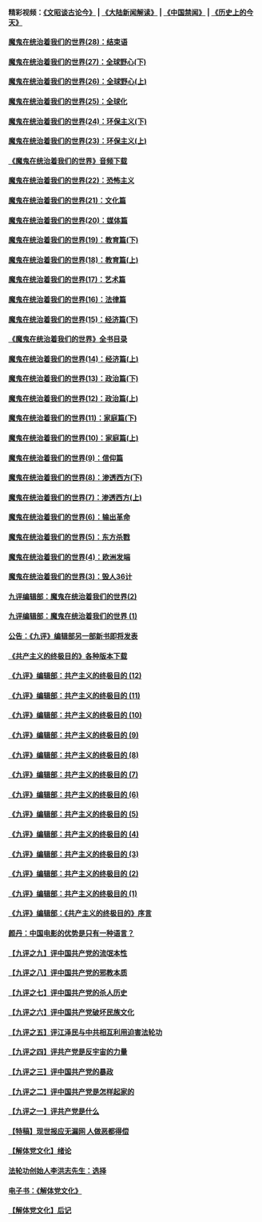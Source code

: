 #### 精彩视频：[《文昭谈古论今》](https://github.com/gfw-breaker/wenzhao/blob/master/README.md?t=01260030) | [《大陆新闻解读》](https://github.com/gfw-breaker/ntdtv-comedy/blob/master/README.md?t=01260030) | [《中国禁闻》](https://github.com/gfw-breaker/ntdtv-news/blob/master/README.md?t=01260030) | [《历史上的今天》](https://github.com/gfw-breaker/today-in-history/blob/master/README.md?t=01260030) 

#### [魔鬼在统治着我们的世界(28)：结束语](../pages/nsc422/n10936246.md?t=01260030) 

#### [魔鬼在统治着我们的世界(27)：全球野心(下)](../pages/nsc422/n10928319.md?t=01260030) 

#### [魔鬼在统治着我们的世界(26)：全球野心(上)](../pages/nsc422/n10900318.md?t=01260030) 

#### [魔鬼在统治着我们的世界(25)：全球化](../pages/nsc422/n10788205.md?t=01260030) 

#### [魔鬼在统治着我们的世界(24)：环保主义(下)](../pages/nsc422/n10695307.md?t=01260030) 

#### [魔鬼在统治着我们的世界(23)：环保主义(上)](../pages/nsc422/n10688613.md?t=01260030) 

#### [《魔鬼在统治着我们的世界》音频下载](../pages/nsc422/n10635553.md?t=01260030) 

#### [魔鬼在统治着我们的世界(22)：恐怖主义](../pages/nsc422/n10614727.md?t=01260030) 

#### [魔鬼在统治着我们的世界(21)：文化篇](../pages/nsc422/n10597706.md?t=01260030) 

#### [魔鬼在统治着我们的世界(20)：媒体篇](../pages/nsc422/n10586579.md?t=01260030) 

#### [魔鬼在统治着我们的世界(19)：教育篇(下)](../pages/nsc422/n10564808.md?t=01260030) 

#### [魔鬼在统治着我们的世界(18)：教育篇(上)](../pages/nsc422/n10526970.md?t=01260030) 

#### [魔鬼在统治着我们的世界(17)：艺术篇](../pages/nsc422/n10499093.md?t=01260030) 

#### [魔鬼在统治着我们的世界(16)：法律篇](../pages/nsc422/n10485969.md?t=01260030) 

#### [魔鬼在统治着我们的世界(15)：经济篇(下)](../pages/nsc422/n10469975.md?t=01260030) 

#### [《魔鬼在统治着我们的世界》全书目录](../pages/nsc422/n10464261.md?t=01260030) 

#### [魔鬼在统治着我们的世界(14)：经济篇(上)](../pages/nsc422/n10457370.md?t=01260030) 

#### [魔鬼在统治着我们的世界(13)：政治篇(下)](../pages/nsc422/n10448270.md?t=01260030) 

#### [魔鬼在统治着我们的世界(12)：政治篇(上)](../pages/nsc422/n10444576.md?t=01260030) 

#### [魔鬼在统治着我们的世界(11)：家庭篇(下)](../pages/nsc422/n10440961.md?t=01260030) 

#### [魔鬼在统治着我们的世界(10)：家庭篇(上)](../pages/nsc422/n10435448.md?t=01260030) 

#### [魔鬼在统治着我们的世界(9)：信仰篇](../pages/nsc422/n10432159.md?t=01260030) 

#### [魔鬼在统治着我们的世界(8)：渗透西方(下)](../pages/nsc422/n10429603.md?t=01260030) 

#### [魔鬼在统治着我们的世界(7)：渗透西方(上)](../pages/nsc422/n10426013.md?t=01260030) 

#### [魔鬼在统治着我们的世界(6)：输出革命](../pages/nsc422/n10421536.md?t=01260030) 

#### [魔鬼在统治着我们的世界(5)：东方杀戮](../pages/nsc422/n10417707.md?t=01260030) 

#### [魔鬼在统治着我们的世界(4)：欧洲发端](../pages/nsc422/n10414890.md?t=01260030) 

#### [魔鬼在统治着我们的世界(3)：毁人36计](../pages/nsc422/n10411583.md?t=01260030) 

#### [九评编辑部：魔鬼在统治着我们的世界(2)](../pages/nsc422/n10410036.md?t=01260030) 

#### [九评编辑部：魔鬼在统治着我们的世界 (1)](../pages/nsc422/n10406825.md?t=01260030) 

#### [公告：《九评》编辑部另一部新书即将发表](../pages/nsc422/n10405104.md?t=01260030) 

#### [《共产主义的终极目的》各种版本下载](../pages/nsc422/n10022138.md?t=01260030) 

#### [《九评》编辑部：共产主义的终极目的 (12)](../pages/nsc422/n9933272.md?t=01260030) 

#### [《九评》编辑部：共产主义的终极目的 (11)](../pages/nsc422/n9924973.md?t=01260030) 

#### [《九评》编辑部：共产主义的终极目的 (10)](../pages/nsc422/n9920883.md?t=01260030) 

#### [《九评》编辑部：共产主义的终极目的 (9)](../pages/nsc422/n9916363.md?t=01260030) 

#### [《九评》编辑部：共产主义的终极目的 (8)](../pages/nsc422/n9912488.md?t=01260030) 

#### [《九评》编辑部：共产主义的终极目的 (7)](../pages/nsc422/n9901176.md?t=01260030) 

#### [《九评》编辑部：共产主义的终极目的 (6)](../pages/nsc422/n9899359.md?t=01260030) 

#### [《九评》编辑部：共产主义的终极目的 (5)](../pages/nsc422/n9893174.md?t=01260030) 

#### [《九评》编辑部：共产主义的终极目的 (4)](../pages/nsc422/n9891246.md?t=01260030) 

#### [《九评》编辑部：共产主义的终极目的 (3)](../pages/nsc422/n9879879.md?t=01260030) 

#### [《九评》编辑部：共产主义的终极目的 (2)](../pages/nsc422/n9876205.md?t=01260030) 

#### [《九评》编辑部：共产主义的终极目的 (1)](../pages/nsc422/n9865857.md?t=01260030) 

#### [《九评》编辑部：《共产主义的终极目的》序言](../pages/nsc422/n9862666.md?t=01260030) 

#### [颜丹：中国电影的优势是只有一种语言？](../pages/nsc422/n9583062.md?t=01260030) 

#### [【九评之九】评中国共产党的流氓本性](../pages/nsc422/n737542.md?t=01260030) 

#### [【九评之八】评中国共产党的邪教本质](../pages/nsc422/n735942.md?t=01260030) 

#### [【九评之七】评中国共产党的杀人历史](../pages/nsc422/n733806.md?t=01260030) 

#### [【九评之六】评中国共产党破坏民族文化](../pages/nsc422/n731667.md?t=01260030) 

#### [【九评之五】评江泽民与中共相互利用迫害法轮功](../pages/nsc422/n730058.md?t=01260030) 

#### [【九评之四】评共产党是反宇宙的力量](../pages/nsc422/n727814.md?t=01260030) 

#### [【九评之三】评中国共产党的暴政](../pages/nsc422/n725597.md?t=01260030) 

#### [【九评之二】评中国共产党是怎样起家的](../pages/nsc422/n723946.md?t=01260030) 

#### [【九评之一】评共产党是什么](../pages/nsc422/n722529.md?t=01260030) 

#### [【特稿】现世报应无漏网 人做恶都得偿](../pages/nsc422/n4215167.md?t=01260030) 

#### [【解体党文化】绪论](../pages/nsc422/n1449356.md?t=01260030) 

#### [法轮功创始人李洪志先生：选择](../pages/nsc422/n3580738.md?t=01260030) 

#### [电子书：《解体党文化》](../pages/nsc422/n1573484.md?t=01260030) 

#### [【解体党文化】后记](../pages/nsc422/n1531999.md?t=01260030) 

